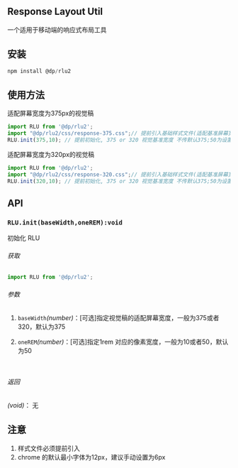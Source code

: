 ## Response Layout Util

一个适用于移动端的响应式布局工具

## 安装
```js
npm install @dp/rlu2
```
## 使用方法

适配屏幕宽度为375px的视觉稿

```js
import RLU from '@dp/rlu2';
import "@dp/rlu2/css/response-375.css";// 提前引入基础样式文件(适配基准屏幕宽度为375px的视觉稿)
RLU.init(375,10); // 提前初始化, 375 or 320 视觉基准宽度 不传默认375;50为设置html的基准px值 不传默认50，
```

适配屏幕宽度为320px的视觉稿

```js
import RLU from '@dp/rlu2';
import "@dp/rlu2/css/response-320.css";// 提前引入基础样式文件(适配基准屏幕宽度为320px的视觉稿)
RLU.init(320,10); // 提前初始化, 375 or 320 视觉基准宽度 不传默认375;50为设置html的基准px值 不传默认50，
```



## API

### `RLU.init(baseWidth,oneREM):void`

初始化 RLU

###### 获取

```javascript
import RLU from '@dp/rlu2';
```

###### 参数

1. `baseWidth`_(number)_：[可选]指定视觉稿的适配屏幕宽度，一般为375或者320，默认为375

2. `oneREM`_(number)_：[可选]指定1rem 对应的像素宽度，一般为10或者50，默认为50

    ​

###### 返回

_(void)_： 无

## 注意

1. 样式文件必须提前引入
2. chrome 的默认最小字体为12px，建议手动设置为6px
